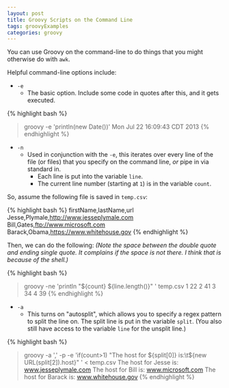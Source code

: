 ```yaml
---
layout: post
title: Groovy Scripts on the Command Line
tags: groovyExamples
categories: groovy
---
```


You can use Groovy on the command-line to do things that you might otherwise do with `awk`.

Helpful command-line options include:

* `-e`
    * The basic option. Include some code in quotes after this, and it gets executed.

{% highlight bash %}
> groovy -e 'println(new Date())'
Mon Jul 22 16:09:43 CDT 2013
{% endhighlight %}

* `-n`
    * Used in conjunction with the `-e`, this iterates over every line of the file (or files) that you specify on the command line, *or* pipe in via standard in. 
        * Each line is put into the variable `line`. 
        * The current line number (starting at `1`) is in the variable `count`. 

So, assume the following file is saved in `temp.csv`:

{% highlight bash %}
firstName,lastName,url
Jesse,Plymale,http://www.jesseplymale.com
Bill,Gates,ftp://www.microsoft.com
Barack,Obama,https://www.whitehouse.gov
{% endhighlight %}

Then, we can do the following: _(Note the space between the double quote and ending single quote. It complains if the space is not there. I think that is because of the shell.)_
 
{% highlight bash %}
> groovy -ne 'println "${count}   ${line.length()}" ' temp.csv
1   22
2   41
3   34
4   39
{% endhighlight %}

* `-a`
    * This turns on "autosplit", which allows you to specify a regex pattern to split the line on. The split line is put in the variable `split`. (You also still have access to the variable `line` for the unsplit line.)

{% highlight bash %}
> groovy -a ',' -p -e 'if(count>1) "The host for ${split[0]} is:\t${new URL(split[2]).host}" ' < temp.csv
The host for Jesse is:    www.jesseplymale.com
The host for Bill is:     www.microsoft.com
The host for Barack is:   www.whitehouse.gov
{% endhighlight %}

